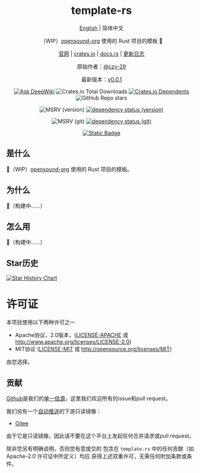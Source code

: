 <div align="center">

# template-rs

[English](README.md) | 简体中文

（WIP）[opensound-org](https://github.com/opensound-org) 使用的 Rust 项目的模板 🚧

[官网](https://opensound.run) | [crates.io](https://crates.io/crates/template-rs) | [docs.rs](https://docs.rs/template-rs/latest/template-rs) | [更新日志](CHANGELOG.md)

原始作者：[@czy-29](https://github.com/czy-29)

最新版本：[v0.0.1](https://github.com/opensound-org/template-rs/releases/tag/v0.0.1)

[![Ask DeepWiki](https://img.shields.io/badge/Ask-DeepWiki-blue?logo=data:image/svg+xml;base64,PHN2ZyB3aWR0aD0iMjQiIGhlaWdodD0iMjQiIHZpZXdCb3g9IjAgMCAyNCAyNCIgZmlsbD0ibm9uZSIgeG1sbnM9Imh0dHA6Ly93d3cudzMub3JnLzIwMDAvc3ZnIj4KPHBhdGggZD0iTTEyIDJMMTMuMDkgOC4yNkwyMCA5TDEzLjA5IDE1Ljc0TDEyIDIyTDEwLjkxIDE1Ljc0TDQgOUwxMC45MSA4LjI2TDEyIDJaIiBmaWxsPSJ3aGl0ZSIvPgo8L3N2Zz4K)](https://deepwiki.ai/chat?repo=opensound-org%2Ftemplate-rs)
![Crates.io Total Downloads](https://img.shields.io/crates/d/template-rs)
[![Crates.io Dependents](https://img.shields.io/crates/dependents/template-rs)](https://crates.io/crates/template-rs/reverse_dependencies)
![GitHub Repo stars](https://img.shields.io/github/stars/opensound-org/template-rs)

![MSRV (version)](https://img.shields.io/crates/msrv/template-rs/0.0.1?label=v0.0.1-msrv)
[![dependency status (version)](https://deps.rs/crate/template-rs/0.0.1/status.svg?subject=v0.0.1-deps)](https://deps.rs/crate/template-rs/0.0.1)

![MSRV (git)](https://img.shields.io/badge/git--msrv-1.85.0-blue)
[![dependency status (git)](https://deps.rs/repo/github/opensound-org/template-rs/status.svg?subject=git-deps)](https://deps.rs/repo/github/opensound-org/template-rs)

[![Static Badge](https://img.shields.io/badge/build_with-Rust_1.87.0-dca282)](https://blog.rust-lang.org/2025/02/20/Rust-1.87.0.html)

</div>

## 是什么
🚧（WIP）[opensound-org](https://github.com/opensound-org) 使用的 Rust 项目的模板。

## 为什么
🚧（构建中……）

## 怎么用
🚧（构建中……）

## Star历史

[![Star History Chart](https://api.star-history.com/svg?repos=opensound-org/template-rs&type=Date)](https://star-history.com/#opensound-org/template-rs&Date)

# 许可证

本项目使用以下两种许可之一

 * Apache协议，2.0版本，([LICENSE-APACHE](LICENSE-APACHE) 或
   http://www.apache.org/licenses/LICENSE-2.0)
 * MIT协议 ([LICENSE-MIT](LICENSE-MIT) 或
   http://opensource.org/licenses/MIT)

由您选择。

## 贡献

[Github](https://github.com/opensound-org/template-rs)是我们的[单一信源](https://en.wikipedia.org/wiki/Single_source_of_truth)，这里我们欢迎所有的issue和pull request。

我们另有一个[自动推送](.github/workflows/mirror.yml)的下游只读镜像：
- [Gitee](https://gitee.com/opensound-org/template-rs)

由于它是只读镜像，因此请不要在这个平台上发起任何合并请求或pull request。

除非您另有明确说明，否则您有意提交的
包含在 `template-rs` 中的任何贡献（如 Apache-2.0 许可证中所定义）均应
获得上述双重许可，无需任何附加条款或条件。
